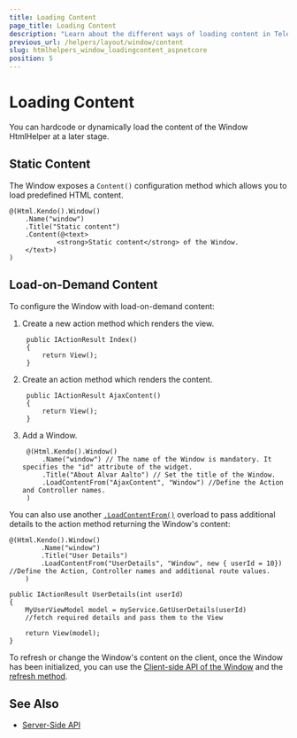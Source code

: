 ```yaml
---
title: Loading Content
page_title: Loading Content
description: "Learn about the different ways of loading content in Telerik UI Window HtmlHelper for {{ site.framework }}."
previous_url: /helpers/layout/window/content
slug: htmlhelpers_window_loadingcontent_aspnetcore
position: 5
---
```


# Loading Content

You can hardcode or dynamically load the content of the Window HtmlHelper at a later stage.

## Static Content

The Window exposes a `Content()` configuration method which allows you to load predefined HTML content.

    @(Html.Kendo().Window()
        .Name("window")
        .Title("Static content")
        .Content(@<text>
                <strong>Static content</strong> of the Window.
        </text>)
    )

## Load-on-Demand Content

To configure the Window with load-on-demand content:

1. Create a new action method which renders the view.

        public IActionResult Index()
        {
            return View();
        }

1. Create an action method which renders the content.

        public IActionResult AjaxContent()
        {
            return View();
        }

1. Add a Window.

        @(Html.Kendo().Window()
            .Name("window") // The name of the Window is mandatory. It specifies the "id" attribute of the widget.
            .Title("About Alvar Aalto") // Set the title of the Window.
            .LoadContentFrom("AjaxContent", "Window") //Define the Action and Controller names.
        )

You can also use another [`.LoadContentFrom()`](/api/Kendo.Mvc.UI.Fluent/WindowBuilder#loadcontentfrommicrosoftaspnetcoreroutingroutevaluedictionary) overload to pass additional details to the action method returning the Window's content:
```Razor
@(Html.Kendo().Window()
        .Name("window") 
        .Title("User Details") 
        .LoadContentFrom("UserDetails", "Window", new { userId = 10}) //Define the Action, Controller names and additional route values.
    )
```
```Controller
public IActionResult UserDetails(int userId)
{
    MyUserViewModel model = myService.GetUserDetails(userId)
    //fetch required details and pass them to the View 
    
    return View(model);
}
```

To refresh or change the Window's content on the client, once the Window has been initialized, you can use the [Client-side API of the Window](https://docs.telerik.com/kendo-ui/api/javascript/ui/window) and the [refresh method](https://docs.telerik.com/kendo-ui/api/javascript/ui/window/methods/refresh).
## See Also

* [Server-Side API](/api/window)

